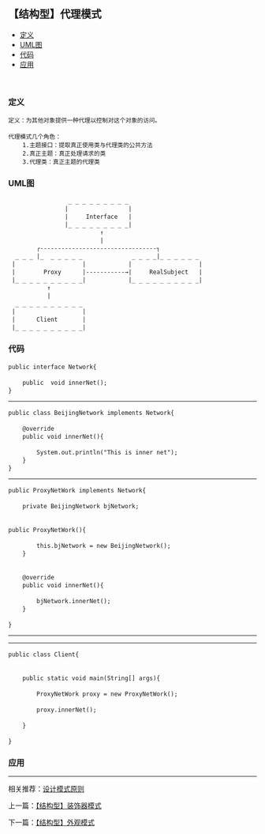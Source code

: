 

## 【结构型】代理模式

*   [定义](#define)
*   [UML图](#UML)
*   [代码](#code)
*   [应用](#app)

<img src="/logo.jpg" width="0" height="0" />


<h3 id="define">定义</h3>

    定义：为其他对象提供一种代理以控制对这个对象的访问。
    
    代理模式几个角色：
        1.主题接口：提取真正使用类与代理类的公共方法
        2.真正主题：真正处理请求的类
        3.代理类：真正主题的代理类
    


<h3 id="UML">UML图</h3>


                
                
                     _ _ _ _ _ _ _ _ _
                    |                 |
                    |     Interface   |
                    |_ _ _ _ _ _ _ _ _|
                              ↑
                              |
            ┌---------------------------------┐
      _ _ _ |_  _ _ _ _ _              _ _ _ _|_ _ _ _ _ _
     |                   |            |                   |
     |        Proxy      |-----------→|     RealSubject   |
     |_ _ _ _ _ _ _ _ _ _|            |_ _ _ _ _ _ _ _ _ _|
               ↑             
               |
      _ _ _ _ _ _ _ _ _ _       
     |                   | 
     |      Client       |
     |_ _ _ _ _ _ _ _ _ _|  
    


<h3 id="code">代码</h3>

    public interface Network{

        public  void innerNet();
    }


***

    public class BeijingNetwork implements Network{

        @override
        public void innerNet(){

            System.out.println("This is inner net");
        }
    }


***

    public ProxyNetWork implements Network{

        private BeijingNetwork bjNetwork;


    public ProxyNetWork(){

            this.bjNetwork = new BeijingNetwork();
        } 


        @override
        public void innerNet(){

            bjNetwork.innerNet();
        }

    }

***

 
***

    public class Client{


        public static void main(String[] args){

            ProxyNetWork proxy = new ProxyNetWork();

            proxy.innerNet();            

        }

    }




<h3 id="app">应用</h3>



***

相关推荐：[设计模式原则](./Principle)


上一篇：[【结构型】装饰器模式](./Decorator)

下一篇：[【结构型】外观模式](./Facade)







